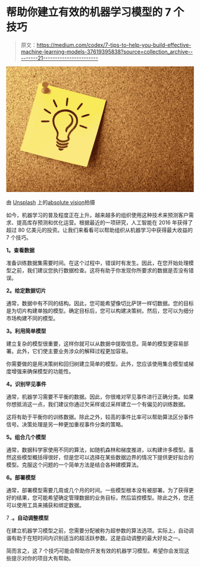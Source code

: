 # 帮助你建立有效的机器学习模型的 7 个技巧

> 原文：<https://medium.com/codex/7-tips-to-help-you-build-effective-machine-learning-models-37619395838?source=collection_archive---------21----------------------->

![](img/4c9070df6b8284def25f160cfe44e5d9.png)

由 [Unsplash](https://unsplash.com?utm_source=medium&utm_medium=referral) 上的[absolute vision](https://unsplash.com/@freegraphictoday?utm_source=medium&utm_medium=referral)拍摄

如今，机器学习的普及程度正在上升。越来越多的组织使用这种技术来预测客户需求、提高库存预测和优化运营。根据最近的一项研究，人工智能在 2016 年获得了超过 80 亿美元的投资。让我们来看看可以帮助组织从机器学习中获得最大收益的 7 个技巧。

**1。查看数据**

准备训练数据集需要时间。在这个过程中，错误时有发生。因此，在您开始处理模型之前，我们建议您执行数据检查。这将有助于你发现你所要求的数据是否没有错误。

**2。给定数据切片**

通常，数据中有不同的结构。因此，您可能希望像切比萨饼一样切数据。您的目标是为切片构建单独的模型。确定目标后，您可以构建决策树。然后，您可以为细分市场构建不同的模型。

**3。利用简单模型**

建立复杂的模型很重要，这样你就可以从数据中提取信息。简单的模型更容易部署。此外，它们使主要业务涉众的解释过程更加容易。

你需要做的是用决策树和回归树建立简单的模型。此外，您应该使用集合模型或梯度增强来确保模型的功能性。

**4。识别罕见事件**

通常，机器学习需要不平衡的数据。因此，你很难对罕见事件进行正确分类。如果你想抵消这一点，我们建议你通过欠采样或过采样建立一个有偏见的训练数据。

这将有助于平衡你的训练数据。除此之外，较高的事件比率可以帮助算法区分事件信号。决策处理是另一种更加重视事件分类的策略。

**5。组合几个模型**

通常，数据科学家使用不同的算法，如随机森林和梯度推进，以构建许多模型。虽然这些模型概括得很好，但是您可以选择在某些数据边界的情况下提供更好拟合的模型。克服这个问题的一个简单方法是结合各种建模算法。

**6。部署模型**

通常，部署模型需要几周或几个月的时间。一些模型根本没有被部署。为了获得更好的结果，您可能希望确定管理数据的业务目标，然后监控模型。除此之外，您还可以使用工具来捕获和绑定数据。

7 .**。自动调整模型**

在建立机器学习模型之前，您需要分配被称为超参数的算法选项。实际上，自动调谐有助于在短时间内识别适当的超活跃参数。这是自动调整的最大好处之一。

简而言之，这 7 个技巧可能会帮助你开发有效的机器学习模型。希望你会发现这些提示对你的项目大有帮助。